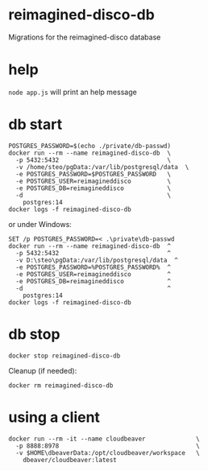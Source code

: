 # reimagined-disco-db
Migrations for the reimagined-disco database

# help
`node app.js` will print an help message

# db start

```
POSTGRES_PASSWORD=$(echo ./private/db-passwd)
docker run --rm --name reimagined-disco-db  \
  -p 5432:5432                              \
  -v /home/steo/pgData:/var/lib/postgresql/data  \
  -e POSTGRES_PASSWORD=$POSTGRES_PASSWORD   \
  -e POSTGRES_USER=reimagineddisco          \
  -e POSTGRES_DB=reimagineddisco            \
  -d                                        \
    postgres:14
docker logs -f reimagined-disco-db
```
or under Windows:
```
SET /p POSTGRES_PASSWORD=< .\private\db-passwd
docker run --rm --name reimagined-disco-db  ^
  -p 5432:5432                              ^
  -v D:\steo\pgData:/var/lib/postgresql/data  ^
  -e POSTGRES_PASSWORD=%POSTGRES_PASSWORD%  ^
  -e POSTGRES_USER=reimagineddisco          ^
  -e POSTGRES_DB=reimagineddisco            ^
  -d                                        ^
    postgres:14
docker logs -f reimagined-disco-db
```

# db stop
```
docker stop reimagined-disco-db
```

Cleanup (if needed):
```
docker rm reimagined-disco-db
```

# using a client

```
docker run --rm -it --name cloudbeaver              \
  -p 8888:8978                                      \
  -v $HOME\dbeaverData:/opt/cloudbeaver/workspace   \
    dbeaver/cloudbeaver:latest
```